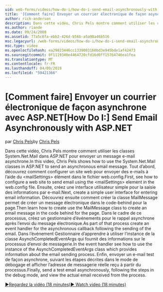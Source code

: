 ```yaml
---
uid: web-forms/videos/how-do-i/how-do-i-send-email-asynchronously-with-aspnet
title: '[Comment faire] Envoyer un courrier électronique de façon asynchrone avec ASP.NET | Microsoft Docs'
author: rick-anderson
description: Dans cette vidéo, Chris Pels montre comment utiliser les classes System.Net.Mail dans ASP.NET pour envoyer un message e-mail asynchrone. Tout d’abord, consultez Comment configurer un incident de service web...
ms.author: riande
ms.date: 09/24/2008
ms.assetid: 77a5c8fa-ebb2-426d-b56b-a5a98a46b516
msc.legacyurl: /web-forms/videos/how-do-i/how-do-i-send-email-asynchronously-with-aspnet
msc.type: video
ms.openlocfilehash: ea29823446cc1339003160bd3e945bde1af42473
ms.sourcegitcommit: 0f1119340e4464720cfd16d0ff15764746ea1fea
ms.translationtype: MT
ms.contentlocale: fr-FR
ms.lasthandoff: 04/09/2019
ms.locfileid: "59421366"
---
```

# <a name="how-do-i-send-email-asynchronously-with-aspnet"></a><span data-ttu-id="bd50b-104">[Comment faire] Envoyer un courrier électronique de façon asynchrone avec ASP.NET</span><span class="sxs-lookup"><span data-stu-id="bd50b-104">[How Do I:] Send Email Asynchronously with ASP.NET</span></span>

<span data-ttu-id="bd50b-105">par [Chris Pels](https://twitter.com/chrispels)</span><span class="sxs-lookup"><span data-stu-id="bd50b-105">by [Chris Pels](https://twitter.com/chrispels)</span></span>

<span data-ttu-id="bd50b-106">Dans cette vidéo, Chris Pels montre comment utiliser les classes System.Net.Mail dans ASP.NET pour envoyer un message e-mail asynchrone.</span><span class="sxs-lookup"><span data-stu-id="bd50b-106">In this video, Chris Pels shows how to use the System.Net.Mail classes in ASP.NET to send an asynchronous email message.</span></span> <span data-ttu-id="bd50b-107">Tout d’abord, découvrez comment configurer un site web pour envoyer des e-mails à l’aide du &lt;mailSettings&gt; élément dans le fichier web.config.</span><span class="sxs-lookup"><span data-stu-id="bd50b-107">First, see how to configure a web site to send email using the &lt;mailSettings&gt; element in the web.config file.</span></span> <span data-ttu-id="bd50b-108">Ensuite, créez une interface utilisateur simple pour la saisie des informations par e-mail.</span><span class="sxs-lookup"><span data-stu-id="bd50b-108">Next, create a simple user interface for entering email information.</span></span> <span data-ttu-id="bd50b-109">Découvrez ensuite comment créer la classe MailMessage permet de créer un message électronique dans le code-behind pour la page.</span><span class="sxs-lookup"><span data-stu-id="bd50b-109">Then learn how to create use the MailMessage class to create an email message in the code behind for the page.</span></span> <span data-ttu-id="bd50b-110">Dans le cadre de ce processus, créez un gestionnaire d’événements pour le rappel asynchrone après l’envoi du message électronique.</span><span class="sxs-lookup"><span data-stu-id="bd50b-110">As part of that process create an event handler for the asynchronous callback following the sending of the email.</span></span> <span data-ttu-id="bd50b-111">Dans l’événement Gestionnaire d’apprendre à utiliser l’instance de la classe AsynchCompletedEventArgs qui fournit des informations sur le processus d’envoi de messagerie.</span><span class="sxs-lookup"><span data-stu-id="bd50b-111">In the event handler see how to use the instance of the AsynchCompletedEventArgs class which provides information about the email sending process.</span></span> <span data-ttu-id="bd50b-112">Enfin, envoyer un e-mail test de façon asynchrone, suivant les étapes décrites dans le mode de débogage et afficher l’adresse de messagerie réelle reçu à partir du processus.</span><span class="sxs-lookup"><span data-stu-id="bd50b-112">Finally, send a test email asynchronously, following the steps in the debug mode, and view the actual email received from the process.</span></span>

[<span data-ttu-id="bd50b-113">&#9654;Regardez la vidéo (18 minutes)</span><span class="sxs-lookup"><span data-stu-id="bd50b-113">&#9654; Watch video (18 minutes)</span></span>](https://channel9.msdn.com/Blogs/ASP-NET-Site-Videos/how-do-i-send-email-asynchronously-with-aspnet)
